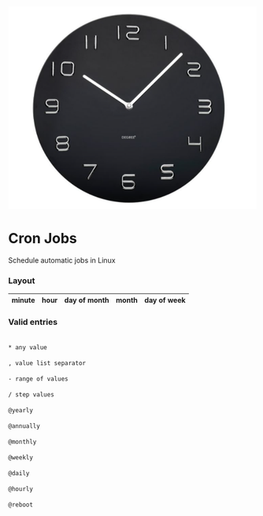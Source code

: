 
![](img/clock.png)

# Cron Jobs

Schedule automatic jobs in Linux

### Layout

| minute | hour | day of month | month | day of week |
| :----- | :--- | :----------- | :---- | :---------- |


### Valid entries
```

* any value

, value list separator

- range of values

/ step values

@yearly

@annually

@monthly

@weekly

@daily

@hourly

@reboot

```


 

